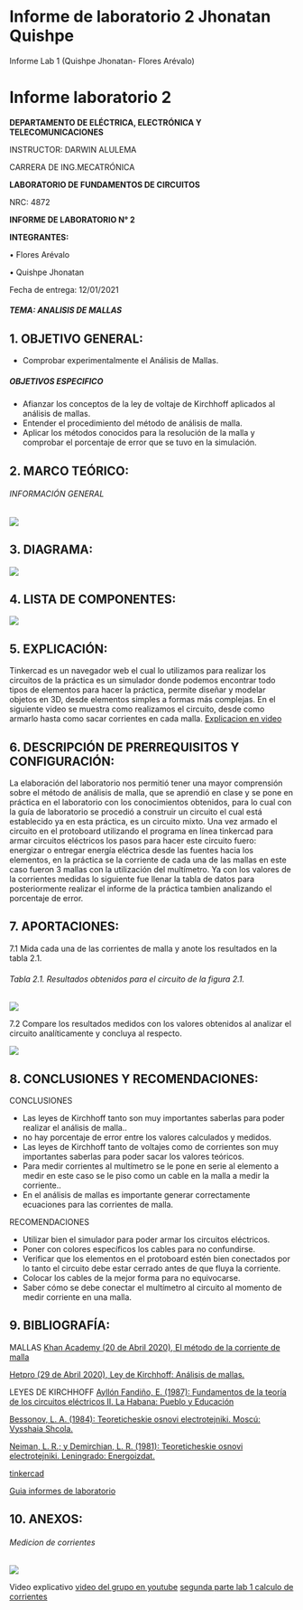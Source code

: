 # Informe de laboratorio 2 Jhonatan Quishpe 
Informe Lab 1 (Quishpe Jhonatan- Flores Arévalo)
# Informe laboratorio 2

**DEPARTAMENTO DE ELÉCTRICA, ELECTRÓNICA Y TELECOMUNICACIONES**

INSTRUCTOR: DARWIN ALULEMA

CARRERA DE ING.MECATRÓNICA

**LABORATORIO DE FUNDAMENTOS DE CIRCUITOS**

NRC: 4872

**INFORME DE LABORATORIO N° 2**

**INTEGRANTES:**

•	Flores Arévalo

•	Quishpe Jhonatan 


Fecha de entrega: 12/01/2021




##### TEMA: ANALISIS DE MALLAS

## 1.	OBJETIVO GENERAL:  
- Comprobar experimentalmente el Análisis de Mallas.

##### OBJETIVOS ESPECIFICO
- Afianzar los conceptos de la ley de voltaje de Kirchhoff aplicados al análisis de mallas.
- Entender el procedimiento del método de análisis de malla.
- Aplicar los métodos conocidos para la resolución de la malla y comprobar el porcentaje de error que se tuvo en la simulación.


## 2.	MARCO TEÓRICO: 
###### INFORMACIÓN GENERAL

![](https://fotos.subefotos.com/45edf69f3854777e89d98e849ea23437o.jpg)




## 3.	DIAGRAMA: 

![](https://fotos.subefotos.com/a49625133e27a1346a1f6a67da3591a6o.jpg)


## 4.	LISTA DE COMPONENTES: 


![](https://fotos.subefotos.com/50b6c31029a2d5c85b6d24070a211d3do.jpg)


## 5.	EXPLICACIÓN: 
Tinkercad es un navegador web el cual lo utilizamos para realizar los circuitos de la práctica es un simulador donde podemos encontrar todo tipos de elementos para hacer la práctica,  permite diseñar y modelar objetos en 3D, desde elementos simples a formas más complejas. En el siguiente video se muestra como realizamos el circuito, desde como armarlo hasta como sacar corrientes en cada malla.
[Explicacion en video ](https://www.youtube.com/watch?v=bBfYEYT9nsk&feature=youtu.be)







## 6.	DESCRIPCIÓN DE PRERREQUISITOS Y CONFIGURACIÓN: 


La elaboración del laboratorio nos permitió tener una mayor comprensión sobre el método de análisis de malla, que se aprendió en clase y se pone en práctica en el laboratorio con los conocimientos obtenidos, para lo cual con la guía de laboratorio se procedió a construir un circuito el cual está establecido ya en esta práctica, es un circuito mixto. Una vez armado el circuito en el protoboard utilizando el programa en línea tinkercad para armar circuitos eléctricos los pasos para hacer este circuito fuero: energizar o entregar energía eléctrica desde las fuentes hacia los elementos, en la práctica se la corriente de cada una de las mallas en este caso fueron 3 mallas con la utilización del multímetro. Ya con los valores de la corrientes medidas lo siguiente fue llenar la tabla de datos para posteriormente realizar el informe de la práctica tambien analizando el porcentaje de error.



## 7.	APORTACIONES: 

7.1 Mida cada una de las corrientes de malla y anote los resultados en la tabla 2.1.

###### Tabla 2.1. Resultados obtenidos para el circuito de la figura 2.1.


![](https://fotos.subefotos.com/ca22381021069b4786df9e79afcc8136o.jpg)


7.2 Compare los resultados medidos con los valores obtenidos al analizar el circuito analíticamente y concluya al respecto.

![](https://fotos.subefotos.com/306c093fd10a1f8dab2d14cdf821db84o.jpg)

## 8.	CONCLUSIONES Y RECOMENDACIONES: 

CONCLUSIONES 

- 	Las leyes de Kirchhoff tanto son muy importantes saberlas para poder realizar el análisis de malla..
- no hay porcentaje de error entre los valores calculados y medidos.
- Las leyes de Kirchhoff tanto de voltajes como de corrientes son muy importantes saberlas para poder sacar los valores teóricos. 
- Para medir corrientes al multímetro se le pone en serie al elemento a medir en este caso se le piso como un cable en la malla a medir la corriente..
- En el análisis de mallas es importante generar correctamente ecuaciones para las corrientes de malla.

RECOMENDACIONES 
- Utilizar bien el simulador para poder armar los circuitos eléctricos.
- Poner con colores específicos los cables para no confundirse.
- Verificar que los elementos en el protoboard estén bien conectados por lo tanto el circuito debe estar cerrado antes de que fluya la corriente.
- Colocar los cables de la mejor forma para no equivocarse.
- Saber cómo se debe conectar el multímetro al circuito al momento de medir corriente en una malla.

## 9.	BIBLIOGRAFÍA: 


MALLAS
[Khan Academy (20 de Abril 2020), El método de la corriente de malla](https://es.khanacademy.org/science/electrical-engineering/ee-circuit-analysis-topic/ee-dc-circuit-analysis/a/ee-mesh-current-method)

[Hetpro (29 de Abril 2020), Ley de Kirchhoff: Análisis de mallas.](https://hetpro-store.com/TUTORIALES/ley-de-kirchhoff-analisis-de-mallas/)

LEYES DE KIRCHHOFF
[Ayllón Fandiño, E. (1987): Fundamentos de la teoría de los circuitos eléctricos II. La Habana: Pueblo y Educación](http://wwwprof.uniandes.edu.co/~ant-sala/descargas/LibroFDC.pdf)

[Bessonov, L. A. (1984): Teoreticheskie osnovi electrotejniki. Moscú: Vysshaia Shcola. ](https://urss.ru/cgi-bin/db.pl?lang=sp&blang=en&page=Catalog&list=299")

[Neiman, L. R.; y Demirchian, L. R. (1981): Teoreticheskie osnovi electrotejniki. Leningrado: Energoizdat. ](https://www.ecured.cu/Leyes_de_Kirchhoff#La_primera_ley_de_Kirchhoff.2C_o_ley_de_los_nodos.2C_o_ley_de_las_corrientes)

[tinkercad](https://www.tinkercad.com/things/8h0Km2KYppC-funky-trug/editel?tenant=circuits "tinkercad")


[Guia informes de laboratorio ](https://github.com/doalulema/Informe/blob/master/README.md "Guia informes de laboratorio ")




## 10.	ANEXOS: 
###### Medicion de corrientes 
![](https://fotos.subefotos.com/09978bb1d161432dea68081dedf29b5co.jpg)


Video explicativo 
[video del grupo en youtube](https://www.youtube.com/watch?v=bBfYEYT9nsk&feature=youtu.be)
[segunda parte lab 1 calculo de corrientes](https://www.youtube.com/watch?v=_Au_3_axZe8 "segunda parte lab 1")
